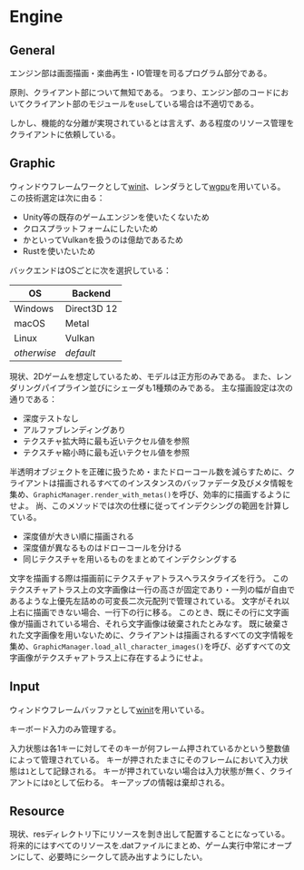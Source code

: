 # Engine

## General

エンジン部は画面描画・楽曲再生・IO管理を司るプログラム部分である。

原則、クライアント部について無知である。
つまり、エンジン部のコードにおいてクライアント部のモジュールを`use`している場合は不適切である。

しかし、機能的な分離が実現されているとは言えず、ある程度のリソース管理をクライアントに依頼している。

## Graphic

ウィンドウフレームワークとして[winit](https://crates.io/crates/winit)、レンダラとして[wgpu](https://crates.io/crates/wgpu)を用いている。
この技術選定は次に由る：

- Unity等の既存のゲームエンジンを使いたくないため
- クロスプラットフォームにしたいため
- かといってVulkanを扱うのは億劫であるため
- Rustを使いたいため

バックエンドはOSごとに次を選択している：

| OS | Backend |
| -- | ------- |
| Windows | Direct3D 12 |
| macOS | Metal |
| Linux | Vulkan |
| _otherwise_ | _default_ |

現状、2Dゲームを想定しているため、モデルは正方形のみである。
また、レンダリングパイプライン並びにシェーダも1種類のみである。
主な描画設定は次の通りである：

- 深度テストなし
- アルファブレンディングあり
- テクスチャ拡大時に最も近いテクセル値を参照
- テクスチャ縮小時に最も近いテクセル値を参照

半透明オブジェクトを正確に扱うため・またドローコール数を減らすために、クライアントは描画されるすべてのインスタンスのバッファデータ及びメタ情報を集め、`GraphicManager.render_with_metas()`を呼び、効率的に描画するようにせよ。
尚、このメソッドでは次の仕様に従ってインデクシングの範囲を計算している。

- 深度値が大きい順に描画される
- 深度値が異なるものはドローコールを分ける
- 同じテクスチャを用いるものをまとめてインデクシングする

文字を描画する際は描画前にテクスチャアトラスへラスタライズを行う。
このテクスチャアトラス上の文字画像は一行の高さが固定であり・一列の幅が自由であるような上優先左詰めの可変長二次元配列で管理されている。
文字がそれ以上右に描画できない場合、一行下の行に移る。
このとき、既にその行に文字画像が描画されている場合、それら文字画像は破棄されたとみなす。
既に破棄された文字画像を用いないために、クライアントは描画されるすべての文字情報を集め、`GraphicManager.load_all_character_images()`を呼び、必ずすべての文字画像がテクスチャアトラス上に存在するようにせよ。

## Input

ウィンドウフレームバッファとして[winit](https://crates.io/crates/winit)を用いている。

キーボード入力のみ管理する。

入力状態は各1キーに対してそのキーが何フレーム押されているかという整数値によって管理されている。
キーが押されたまさにそのフレームにおいて入力状態は`1`として記録される。
キーが押されていない場合は入力状態が無く、クライアントには`0`として伝わる。
キーアップの情報は棄却される。

## Resource

現状、resディレクトリ下にリソースを剝き出して配置することになっている。
将来的にはすべてのリソースを.datファイルにまとめ、ゲーム実行中常にオープンにして、必要時にシークして読み出すようにしたい。
